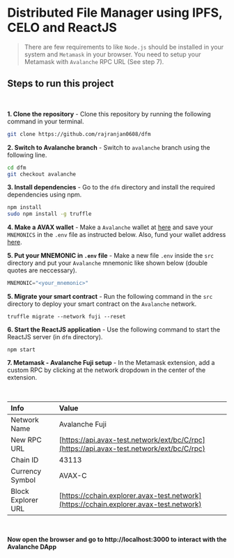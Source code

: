 # Distributed File Manager using IPFS, CELO and ReactJS

> There are few requirements to like `Node.js` should be installed in your system and `Metamask` in your browser. You need to setup your Metamask with `Avalanche` RPC URL (See step 7).

## Steps to run this project

<br>

**1. Clone the repository** - Clone this repository by running the following command in your terminal.

```bash
git clone https://github.com/rajranjan0608/dfm
```

**2. Switch to Avalanche branch** - Switch to `avalanche` branch using the following line.

```bash
cd dfm
git checkout avalanche
```

**3. Install dependencies** - Go to the `dfm` directory and install the required dependencies using npm.

```bash
npm install
sudo npm install -g truffle
```

**4. Make a AVAX wallet** - Make a `Avalanche` wallet at [here](https://wallet.avax.network/) and save your `MNEMONICS` in the `.env` file as instructed below. Also, fund your wallet address [here](https://faucet.avax-test.network/).

**5. Put your MNEMONIC in `.env` file** - Make a new file `.env` inside the `src` directory and put your `Avalanche` mnemonic like shown below (double quotes are neccessary).

```javascript
MNEMONIC="<your_mnemonic>"
```

**5. Migrate your smart contract** - Run the following command in the `src` directory to deploy your smart contract on the `Avalanche` network.

```
truffle migrate --network fuji --reset
```

**6. Start the ReactJS application** - Use the following command to start the ReactJS server (in `dfm` directory).

```
npm start
```

**7. Metamask - Avalanche Fuji setup** - In the Metamask extension, add a custom RPC by clicking at the network dropdown in the center of the extension.

<br>

| Info | Value |
| :--- | :--- |
| Network Name | Avalanche Fuji |
| New RPC URL | [https://api.avax-test.network/ext/bc/C/rpc](https://api.avax-test.network/ext/bc/C/rpc) |
| Chain ID | 43113 |
| Currency Symbol | AVAX-C |
| Block Explorer URL | [https://cchain.explorer.avax-test.network](https://cchain.explorer.avax-test.network) |

<br>

**Now open the browser and go to http://localhost:3000 to interact with the Avalanche DApp**

